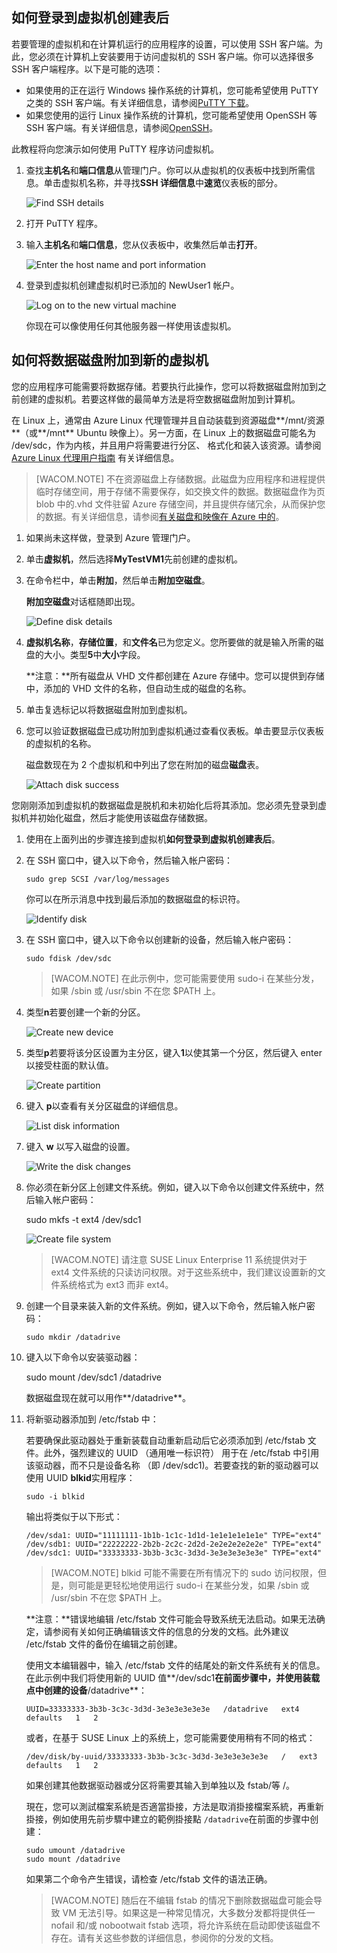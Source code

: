 

## <a id="logon"> </a>如何登录到虚拟机创建表后 ##

若要管理的虚拟机和在计算机运行的应用程序的设置，可以使用 SSH 客户端。为此，您必须在计算机上安装要用于访问虚拟机的 SSH 客户端。你可以选择很多 SSH 客户端程序。以下是可能的选项：

- 如果使用的正在运行 Windows 操作系统的计算机，您可能希望使用 PuTTY 之类的 SSH 客户端。有关详细信息，请参阅[PuTTY 下载](http://www.chiark.greenend.org.uk/~sgtatham/putty/download.html)。
- 如果您使用的运行 Linux 操作系统的计算机，您可能希望使用 OpenSSH 等 SSH 客户端。有关详细信息，请参阅[OpenSSH](http://www.openssh.org)。

此教程将向您演示如何使用 PuTTY 程序访问虚拟机。

1. 查找**主机名**和**端口信息**从管理门户。你可以从虚拟机的仪表板中找到所需信息。单击虚拟机名称，并寻找**SSH 详细信息**中**速览**仪表板的部分。

	![Find SSH details](./media/virtual-machines-Linux-tutorial-log-on-attach-disk/SSHdetails.png)

2. 打开 PuTTY 程序。

3. 输入**主机名**和**端口信息**，您从仪表板中，收集然后单击**打开**。

	![Enter the host name and port information](./media/virtual-machines-Linux-tutorial-log-on-attach-disk/putty.png)

4. 登录到虚拟机创建虚拟机时已添加的 NewUser1 帐户。

	![Log on to the new virtual machine](./media/virtual-machines-Linux-tutorial-log-on-attach-disk/sshlogin.png)

	你现在可以像使用任何其他服务器一样使用该虚拟机。


## <a id="attachdisk"> </a>如何将数据磁盘附加到新的虚拟机 ##

您的应用程序可能需要将数据存储。若要执行此操作，您可以将数据磁盘附加到之前创建的虚拟机。若要这样做的最简单方法是将空数据磁盘附加到计算机。

在 Linux 上，通常由 Azure Linux 代理管理并且自动装载到资源磁盘**/mnt/资源**（或**/mnt** Ubuntu 映像上）。另一方面，在 Linux 上的数据磁盘可能名为 /dev/sdc，作为内核，并且用户将需要进行分区、 格式化和装入该资源。请参阅[Azure Linux 代理用户指南](/documentation/articles/virtual-machines-linux-agent-user-guide) 有关详细信息。

>[WACOM.NOTE] 不在资源磁盘上存储数据。此磁盘为应用程序和进程提供临时存储空间，用于存储不需要保存，如交换文件的数据。数据磁盘作为页 blob 中的.vhd 文件驻留 Azure 存储空间，并且提供存储冗余，从而保护您的数据。有关详细信息，请参阅[有关磁盘和映像在 Azure 中的](http://msdn.microsoft.com/zh-cn/library/jj672979.aspx)。

1. 如果尚未这样做，登录到 Azure 管理门户。

2. 单击**虚拟机**，然后选择**MyTestVM1**先前创建的虚拟机。

3. 在命令栏中，单击**附加**，然后单击**附加空磁盘**。
	
	**附加空磁盘**对话框随即出现。

	![Define disk details](./media/virtual-machines-Linux-tutorial-log-on-attach-disk/attachnewdisklinux.png)

4. **虚拟机名称**，**存储位置**，和**文件名**已为您定义。您所要做的就是输入所需的磁盘的大小。类型**5**中**大小**字段。

	**注意：**所有磁盘从 VHD 文件都创建在 Azure 存储中。您可以提供到存储中，添加的 VHD 文件的名称，但自动生成的磁盘的名称。

5. 单击复选标记以将数据磁盘附加到虚拟机。

6. 您可以验证数据磁盘已成功附加到虚拟机通过查看仪表板。单击要显示仪表板的虚拟机的名称。

	磁盘数现在为 2 个虚拟机和中列出了您在附加的磁盘**磁盘**表。

	![Attach disk success](./media/virtual-machines-Linux-tutorial-log-on-attach-disk/attachemptysuccess.png)


您刚刚添加到虚拟机的数据磁盘是脱机和未初始化后将其添加。您必须先登录到虚拟机并初始化磁盘，然后才能使用该磁盘存储数据。

1. 使用在上面列出的步骤连接到虚拟机**如何登录到虚拟机创建表后**。


2. 在 SSH 窗口中，键入以下命令，然后输入帐户密码：

	`sudo grep SCSI /var/log/messages`

	你可以在所示消息中找到最后添加的数据磁盘的标识符。

	![Identify disk](./media/virtual-machines-Linux-tutorial-log-on-attach-disk/diskmessages.png)


3. 在 SSH 窗口中，键入以下命令以创建新的设备，然后输入帐户密码：

	`sudo fdisk /dev/sdc`

	>[WACOM.NOTE] 在此示例中，您可能需要使用 sudo-i 在某些分发，如果 /sbin 或 /usr/sbin 不在您 $PATH 上。


4. 类型**n**若要创建一个新的分区。

	![Create new device](./media/virtual-machines-Linux-tutorial-log-on-attach-disk/diskpartition.png)


5. 类型**p**若要将该分区设置为主分区，键入**1**以使其第一个分区，然后键入 enter 以接受柱面的默认值。

	![Create partition](./media/virtual-machines-Linux-tutorial-log-on-attach-disk/diskcylinder.png)


6. 键入 **p**以查看有关分区磁盘的详细信息。

	![List disk information](./media/virtual-machines-Linux-tutorial-log-on-attach-disk/diskinfo.png)


7. 键入 **w** 以写入磁盘的设置。

	![Write the disk changes](./media/virtual-machines-Linux-tutorial-log-on-attach-disk/diskwrite.png)


8. 你必须在新分区上创建文件系统。例如，键入以下命令以创建文件系统中，然后输入帐户密码：

	sudo mkfs -t ext4 /dev/sdc1

	![Create file system](./media/virtual-machines-Linux-tutorial-log-on-attach-disk/diskfilesystem.png)

	>[WACOM.NOTE] 请注意 SUSE Linux Enterprise 11 系统提供对于 ext4 文件系统的只读访问权限。对于这些系统中，我们建议设置新的文件系统格式为 ext3 而非 ext4。


9. 创建一个目录来装入新的文件系统。例如，键入以下命令，然后输入帐户密码：

	`sudo mkdir /datadrive`


10. 键入以下命令以安装驱动器：

	sudo mount /dev/sdc1 /datadrive

	数据磁盘现在就可以用作**/datadrive**。


11. 将新驱动器添加到 /etc/fstab 中：

	若要确保此驱动器处于重新装载自动重新启动后它必须添加到 /etc/fstab 文件。此外，强烈建议的 UUID （通用唯一标识符） 用于在 /etc/fstab 中引用该驱动器，而不只是设备名称 （即 /dev/sdc1)。若要查找的新的驱动器可以使用 UUID **blkid**实用程序：
	
		sudo -i blkid

	输出将类似于以下形式：

		/dev/sda1: UUID="11111111-1b1b-1c1c-1d1d-1e1e1e1e1e1e" TYPE="ext4"
		/dev/sdb1: UUID="22222222-2b2b-2c2c-2d2d-2e2e2e2e2e2e" TYPE="ext4"
		/dev/sdc1: UUID="33333333-3b3b-3c3c-3d3d-3e3e3e3e3e3e" TYPE="ext4"

	>[WACOM.NOTE] blkid 可能不需要在所有情况下的 sudo 访问权限，但是，则可能是更轻松地使用运行 sudo-i 在某些分发，如果 /sbin 或 /usr/sbin 不在您 $PATH 上。

	**注意：**错误地编辑 /etc/fstab 文件可能会导致系统无法启动。如果无法确定，请参阅有关如何正确编辑该文件的信息的分发的文档。此外建议 /etc/fstab 文件的备份在编辑之前创建。

	使用文本编辑器中，输入 /etc/fstab 文件的结尾处的新文件系统有关的信息。在此示例中我们将使用新的 UUID 值**/dev/sdc1**在前面步骤中，并使用装载点中创建的设备**/datadrive**：

		UUID=33333333-3b3b-3c3c-3d3d-3e3e3e3e3e3e   /datadrive   ext4   defaults   1   2

	或者，在基于 SUSE Linux 上的系统上，您可能需要使用稍有不同的格式：

		/dev/disk/by-uuid/33333333-3b3b-3c3c-3d3d-3e3e3e3e3e3e   /   ext3   defaults   1   2

	如果创建其他数据驱动器或分区将需要其输入到单独以及 fstab/等 /。

	現在，您可以測試檔案系統是否適當掛接，方法是取消掛接檔案系統，再重新掛接，例如使用先前步驟中建立的範例掛接點 `/datadrive`在前面的步骤中创建：

		sudo umount /datadrive
		sudo mount /datadrive

	如果第二个命令产生错误，请检查 /etc/fstab 文件的语法正确。


	>[WACOM.NOTE] 随后在不编辑 fstab 的情况下删除数据磁盘可能会导致 VM 无法引导。如果这是一种常见情况，大多数分发都将提供任一 nofail 和/或 nobootwait fstab 选项，将允许系统在启动即使该磁盘不存在。请有关这些参数的详细信息，参阅你的分发的文档。


